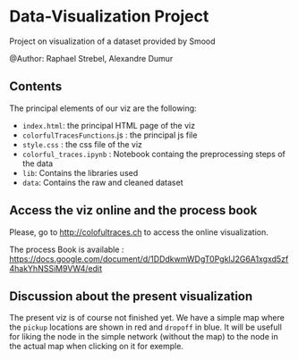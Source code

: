 # Data-Visualization Project
Project on visualization of a dataset provided by Smood

@Author: Raphael Strebel, Alexandre Dumur




## Contents

The principal elements of our viz are the following:

 - `index.html`: the principal HTML page of the viz
 - `colorfulTracesFunctions`.js : the principal js file
 - `style.css` : the css file of the viz
 - `colorful_traces.ipynb` : Notebook containg the preprocessing steps of the data  
 - `lib`: Contains the libraries used
 - `data`: Contains the raw and cleaned dataset



## Access the viz online and the process book

Please, go to http://colofultraces.ch to access the online visualization.

The process Book is available :
https://docs.google.com/document/d/1DDdkwmWDgT0PgklJ2G6A1xgxd5zf4hakYhNSSiM9VW4/edit


## Discussion about the present visualization

The present viz is of course not finished yet.
We have a simple map where the `pickup` locations are shown in red and `dropoff` in blue. It will be usefull for liking the node in the simple network (without the map) to the node in the actual map when clicking on it for exemple.

